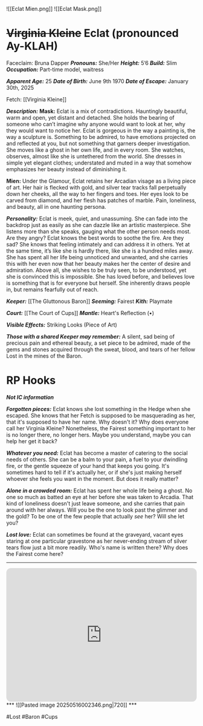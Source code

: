 ![[Eclat Mien.png]] ![[Eclat Mask.png]]
# ~~Virginia Kleine~~ Eclat (pronounced Ay-KLAH)
Faceclaim: Bruna Dapper
***Pronouns:*** She/Her
***Height:*** 5’6 
***Build:*** Slim
***Occupation:*** Part-time model, waitress

***Apparent Age:*** 25
***Date of Birth:*** June 9th 1970
***Date of Escape:*** January 30th, 2025

Fetch: [[Virginia Kleine]]

***Description:*** 
**Mask:** Eclat is a mix of contradictions. Hauntingly beautiful, warm and open, yet distant and detached. She holds the bearing of someone who can’t imagine why anyone would want to look at her, why they would want to notice her. Eclat is gorgeous in the way a painting is, the way a sculpture is. Something to be admired, to have emotions projected on and reflected at you, but not something that garners deeper investigation. She moves like a ghost in her own life, and in every room. She watches, observes, almost like she is untethered from the world. She dresses in simple yet elegant clothes; understated and muted in a way that somehow emphasizes her beauty instead of diminishing it.

**Mien:** Under the Glamour, Eclat retains her Arcadian visage as a living piece of art. Her hair is flecked with gold, and silver tear tracks fall perpetually down her cheeks, all the way to her fingers and toes. Her eyes look to be carved from diamond, and her flesh has patches of marble. Pain, loneliness, and beauty, all in one haunting persona.

***Personality:*** Eclat is meek, quiet, and unassuming. She can fade into the backdrop just as easily as she can dazzle like an artistic masterpiece. She listens more than she speaks, gauging what the other person needs most. Are they angry? Eclat knows the best words to soothe the fire. Are they sad? She knows that feeling intimately and can address it in others. Yet at the same time, it’s like she is hardly there, like she is a hundred miles away. She has spent all her life being unnoticed and unwanted, and she carries this with her even now that her beauty makes her the center of desire and admiration. Above all, she wishes to be truly seen, to be understood, yet she is convinced this is impossible. She has loved before, and believes love is something that is for everyone but herself. She inherently draws people in, but remains fearfully out of reach.

***Keeper:*** [[The Gluttonous Baron]]
***Seeming:*** Fairest
***Kith:*** Playmate

***Court:*** [[The Court of Cups]]
***Mantle:*** Heart's Reflection (•)

***Visible Effects:*** Striking Looks (Piece of Art)

***Those with a shared Keeper may remember:*** A silent, sad being of precious pain and ethereal beauty, a set piece to be admired, made of the gems and stones acquired through the sweat, blood, and tears of her fellow Lost in the mines of the Baron.
# RP Hooks 
***Not IC information***

***Forgotten pieces:*** Eclat knows she lost something in the Hedge when she escaped. She knows that her Fetch is supposed to be masquerading as her, that it's supposed to have her name. Why doesn't it? Why does everyone call her Virginia Kleine? Nonetheless, the Fairest something important to her is no longer there, no longer hers. Maybe you understand, maybe you can help her get it back?

***Whatever you need:*** Eclat has become a master of catering to the social needs of others. She can be a balm to your pain, a fuel to your dwindling fire, or the gentle squeeze of your hand that keeps you going. It's sometimes hard to tell if it's actually her, or if she's just making herself whoever she feels you want in the moment. But does it really matter?

***Alone in a crowded room:*** Eclat has spent her whole life being a ghost. No one so much as batted an eye at her before she was taken to Arcadia. That kind of loneliness doesn't just leave someone, and she carries that pain around with her always.  Will you be the one to look past the glimmer and the gold? To be one of the few people that actually *see* her? Will she let you?

***Lost love:*** Eclat can sometimes be found at the graveyard, vacant eyes staring at one particular gravestone as her never-ending stream of silver tears flow just a bit more readily. Who's name is written there? Why does the Fairest come here?

---
<iframe style="border-radius:12px" src="https://open.spotify.com/embed/playlist/0FgK3ASHPuBb6KOfjU5uwM?utm_source=generator" width="100%" height="352" frameBorder="0" allowfullscreen="" allow="autoplay; clipboard-write; encrypted-media; fullscreen; picture-in-picture" loading="lazy"></iframe>
***
![[Pasted image 20250516002346.png|720]]
***

#Lost #Baron #Cups